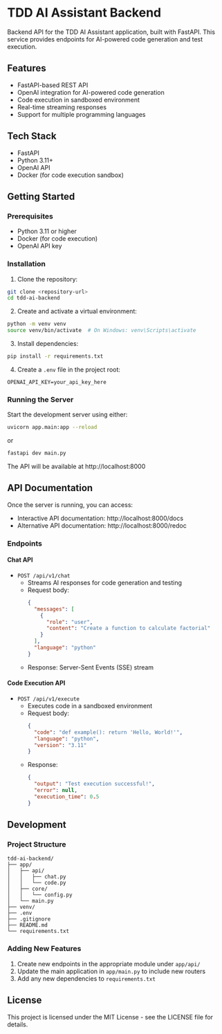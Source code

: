 # TDD AI Assistant Backend

Backend API for the TDD AI Assistant application, built with FastAPI. This service provides endpoints for AI-powered code generation and test execution.

## Features

- FastAPI-based REST API
- OpenAI integration for AI-powered code generation
- Code execution in sandboxed environment
- Real-time streaming responses
- Support for multiple programming languages

## Tech Stack

- FastAPI
- Python 3.11+
- OpenAI API
- Docker (for code execution sandbox)

## Getting Started

### Prerequisites

- Python 3.11 or higher
- Docker (for code execution)
- OpenAI API key

### Installation

1. Clone the repository:
```bash
git clone <repository-url>
cd tdd-ai-backend
```

2. Create and activate a virtual environment:
```bash
python -m venv venv
source venv/bin/activate  # On Windows: venv\Scripts\activate
```

3. Install dependencies:
```bash
pip install -r requirements.txt
```

4. Create a `.env` file in the project root:
```
OPENAI_API_KEY=your_api_key_here
```

### Running the Server

Start the development server using either:

```bash
uvicorn app.main:app --reload
```

or

```bash
fastapi dev main.py
```

The API will be available at http://localhost:8000

## API Documentation

Once the server is running, you can access:
- Interactive API documentation: http://localhost:8000/docs
- Alternative API documentation: http://localhost:8000/redoc

### Endpoints

#### Chat API

- `POST /api/v1/chat`
  - Streams AI responses for code generation and testing
  - Request body:
    ```json
    {
      "messages": [
        {
          "role": "user",
          "content": "Create a function to calculate factorial"
        }
      ],
      "language": "python"
    }
    ```
  - Response: Server-Sent Events (SSE) stream

#### Code Execution API

- `POST /api/v1/execute`
  - Executes code in a sandboxed environment
  - Request body:
    ```json
    {
      "code": "def example(): return 'Hello, World!'",
      "language": "python",
      "version": "3.11"
    }
    ```
  - Response:
    ```json
    {
      "output": "Test execution successful!",
      "error": null,
      "execution_time": 0.5
    }
    ```

## Development

### Project Structure

```
tdd-ai-backend/
├── app/
│   ├── api/
│   │   ├── chat.py
│   │   └── code.py
│   ├── core/
│   │   └── config.py
│   └── main.py
├── venv/
├── .env
├── .gitignore
├── README.md
└── requirements.txt
```

### Adding New Features

1. Create new endpoints in the appropriate module under `app/api/`
2. Update the main application in `app/main.py` to include new routers
3. Add any new dependencies to `requirements.txt`

## License

This project is licensed under the MIT License - see the LICENSE file for details. 